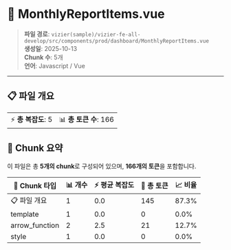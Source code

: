 # 📄 MonthlyReportItems.vue

> **파일 경로**: `vizier(sample)/vizier-fe-all-develop/src/components/prod/dashboard/MonthlyReportItems.vue`  
> **생성일**: 2025-10-13  
> **Chunk 수**: 5개  
> **언어**: Javascript / Vue
---





## 📋 파일 개요

| | |
|--|--|
| ⚡ **총 복잡도**: 5 | 📊 **총 토큰 수**: 166 |






## 🧩 Chunk 요약

이 파일은 총 **5개의 chunk**로 구성되어 있으며, **166개의 토큰**을 포함합니다.

| 🧩 Chunk 타입 | 📊 개수 | ⚡ 평균 복잡도 | 📝 총 토큰 | 📈 비율 |
|---------------|--------|-------------|----------|--------|
| 📋 파일 개요 | 1 | 0.0 | 145 | 87.3% |
| template | 1 | 0.0 | 0 | 0.0% |
| arrow_function | 2 | 2.5 | 21 | 12.7% |
| style | 1 | 0.0 | 0 | 0.0% |

